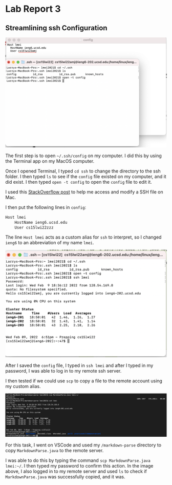 Lab Report 3
=========

## Streamlining ssh Configuration

![Image](lab3/task1.png)

The first step is to open ``~/.ssh/config`` on my computer. I did this by using the Terminal app on my MacOS computer. 

Once I opened Terminal, I typed ``cd ssh`` to change the directory to the ssh folder. I then typed ``ls`` to see if the ``config`` file existed on my computer, and it did exist. I then typed ``open -t config`` to open the ``config`` file to edit it.

I used this [StackOverflow post](https://stackoverflow.com/questions/54133300/how-to-access-and-modify-a-ssh-file-on-mac) to help me access and modify a SSH file on Mac.

I then put the following lines in ``config``:

```
Host lmei
    HostName ieng6.ucsd.edu
    User cs15lwi22zzz

```

The line ``Host lmei`` acts as a custom alias for ``ssh`` to interpret, so I changed ``ieng6`` to an abbreviation of my name ``lmei``.

![Image](lab3/task2.png)

After I saved the ``config`` file, I typed in ``ssh lmei`` and after I typed in my password, I was able to log in to my remote ssh server.

I then tested if we could use ``scp`` to copy a file to the remote account using my custom alias. 

![Image](lab3/task3.png)

For this task, I went on VSCode and used my ``/markdown-parse`` directory to copy ``MarkdownParse.java`` to the remote server.

I was able to do this by typing the command ``scp MarkdownParse.java lmei:~/``. I then typed my password to confirm this action. In the image above, I also logged in to my remote server and used ``ls`` to check if ``MarkdownParse.java`` was successfully copied, and it was.